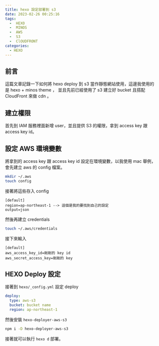 ```yaml
---
title: hexo 設定部署到 s3 
date: 2023-02-26 00:25:16
tags: 
  -  HEXO
  -  MINOS
  -  AWS
  -  S3
  -  ClOUDFRONT
categories: 
  - HEXO
---
```


## 前言

這篇文章記錄一下如何將 hexo deploy 到 s3 當作靜態網站使用，這邊我使用的是 hexo + minos theme ， 並且先前已經使用了 s3 建立好 bucket 且搭配 CloudFront 來做 cdn 。

<!--more-->
## 建立權限

首先到 IAM 服務裡面新增 user，並且提供 S3 的權限，拿到 access key 跟  access key id。

## 設定 AWS 環境變數

將拿到的 access key 跟  access key id 設定在環境變數，以我使用 mac 舉例，會先建立 aws 的 config 檔案。

```bash
mkdir ~/.aws
touch config
```

接著將這些存入 config

```text
[default]
region=ap-northeast-1 --> 這個是我的要找到自己的設定
output=json
```

然後再建立 credentials

```bash
touch ~/.aws/credentials
```

接下來輸入

```text
[default]
aws_access_key_id=剛剛的 key id
aws_secret_access_key=剛剛的 key
```

## HEXO Deploy 設定

接著到 `hexo/_config.yml` 設定 deploy

```yaml
deploy:
  type: aws-s3
  bucket: bucket name
  region: ap-northeast-1
```

然後安裝 `hexo-deployer-aws-s3`

```bash
npm i -D hexo-deployer-aws-s3
```

接著就可以執行 `hexo d` 部署。
